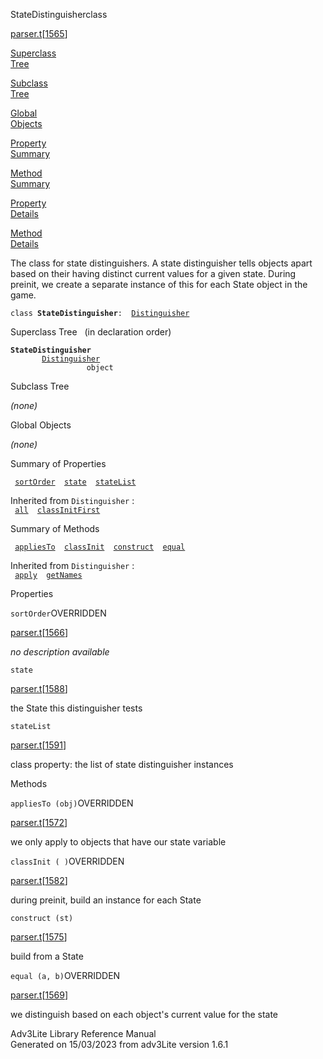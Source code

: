 ---
---
<span class="title">StateDistinguisher</span><span class="type">class</span>

[parser.t](../file/parser.t.html)\[[1565](../source/parser.t.html#1565)\]

[Superclass  
Tree](#_SuperClassTree_)

[Subclass  
Tree](#_SubClassTree_)

[Global  
Objects](#_ObjectSummary_)

[Property  
Summary](#_PropSummary_)

[Method  
Summary](#_MethodSummary_)

[Property  
Details](#_Properties_)

[Method  
Details](#_Methods_)

<div class="fdesc">

The class for state distinguishers. A state distinguisher tells objects
apart based on their having distinct current values for a given state.
During preinit, we create a separate instance of this for each State
object in the game.

`class `**`StateDistinguisher`**` :   `[`Distinguisher`](../object/Distinguisher.html)

</div>

<span id="_SuperClassTree_"></span>

<div class="mjhd">

<span class="hdln">Superclass Tree</span>   (in declaration order)

</div>

**`StateDistinguisher`**  
`         `[`Distinguisher`](../object/Distinguisher.html)  
`                 object`  
<span id="_SubClassTree_"></span>

<div class="mjhd">

<span class="hdln">Subclass Tree</span>  

</div>

*(none)* <span id="_ObjectSummary_"></span>

<div class="mjhd">

<span class="hdln">Global Objects</span>  

</div>

*(none)* <span id="_PropSummary_"></span>

<div class="mjhd">

<span class="hdln">Summary of Properties</span>  

</div>

` `[`sortOrder`](#sortOrder)`  `[`state`](#state)`  `[`stateList`](#stateList)`  `

Inherited from `Distinguisher` :  
` `[`all`](../object/Distinguisher.html#all)`  `[`classInitFirst`](../object/Distinguisher.html#classInitFirst)`  `

<span id="_MethodSummary_"></span>

<div class="mjhd">

<span class="hdln">Summary of Methods</span>  

</div>

` `[`appliesTo`](#appliesTo)`  `[`classInit`](#classInit)`  `[`construct`](#construct)`  `[`equal`](#equal)`  `

Inherited from `Distinguisher` :  
` `[`apply`](../object/Distinguisher.html#apply)`  `[`getNames`](../object/Distinguisher.html#getNames)`  `

<span id="_Properties_"></span>

<div class="mjhd">

<span class="hdln">Properties</span>  

</div>

<span id="sortOrder"></span>

`sortOrder`<span class="rem">OVERRIDDEN</span>

[parser.t](../file/parser.t.html)\[[1566](../source/parser.t.html#1566)\]

<div class="desc">

*no description available*

</div>

<span id="state"></span>

`state`

[parser.t](../file/parser.t.html)\[[1588](../source/parser.t.html#1588)\]

<div class="desc">

the State this distinguisher tests

</div>

<span id="stateList"></span>

`stateList`

[parser.t](../file/parser.t.html)\[[1591](../source/parser.t.html#1591)\]

<div class="desc">

class property: the list of state distinguisher instances

</div>

<span id="_Methods_"></span>

<div class="mjhd">

<span class="hdln">Methods</span>  

</div>

<span id="appliesTo"></span>

`appliesTo (obj)`<span class="rem">OVERRIDDEN</span>

[parser.t](../file/parser.t.html)\[[1572](../source/parser.t.html#1572)\]

<div class="desc">

we only apply to objects that have our state variable

</div>

<span id="classInit"></span>

`classInit ( )`<span class="rem">OVERRIDDEN</span>

[parser.t](../file/parser.t.html)\[[1582](../source/parser.t.html#1582)\]

<div class="desc">

during preinit, build an instance for each State

</div>

<span id="construct"></span>

`construct (st)`

[parser.t](../file/parser.t.html)\[[1575](../source/parser.t.html#1575)\]

<div class="desc">

build from a State

</div>

<span id="equal"></span>

`equal (a, b)`<span class="rem">OVERRIDDEN</span>

[parser.t](../file/parser.t.html)\[[1569](../source/parser.t.html#1569)\]

<div class="desc">

we distinguish based on each object's current value for the state

</div>

<div class="ftr">

Adv3Lite Library Reference Manual  
Generated on 15/03/2023 from adv3Lite version 1.6.1

</div>
